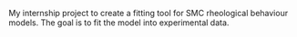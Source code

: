 My internship project to create a fitting tool for SMC rheological behaviour models.
The goal is to fit the model into experimental data.
